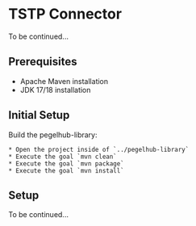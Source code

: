 # TSTP Connector

To be continued...

## Prerequisites

* Apache Maven installation
* JDK 17/18 installation

## Initial Setup

Build the pegelhub-library:

    * Open the project inside of `../pegelhub-library`
    * Execute the goal `mvn clean`
    * Execute the goal `mvn package`
    * Execute the goal `mvn install`

## Setup

To be continued...